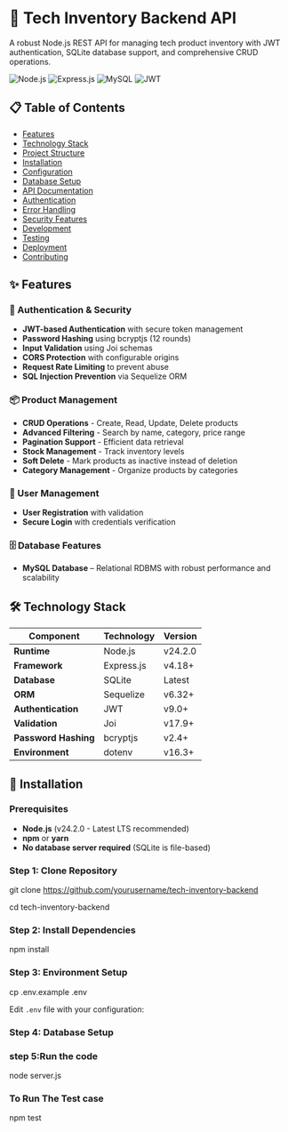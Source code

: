 # 🚀 Tech Inventory Backend API

A robust Node.js REST API for managing tech product inventory with JWT authentication, SQLite database support, and comprehensive CRUD operations.

![Node.js](https://img.shields.io/badge/Node.js-339933?style=for-the-badge&logo=nodedotjs&logoColor=white)
![Express.js](https://img.shields.io/badge/Express.js-000000?style=for-the-badge&logo=express&logoColor=white)
![MySQL](https://img.shields.io/badge/MySQL-00758F?style=for-the-badge&logo=mysql&logoColor=white)
![JWT](https://img.shields.io/badge/JWT-000000?style=for-the-badge&logo=JSON%20web%20tokens&logoColor=white)

## 📋 Table of Contents

- [Features](#features)
- [Technology Stack](#technology-stack)
- [Project Structure](#project-structure)
- [Installation](#installation)
- [Configuration](#configuration)
- [Database Setup](#database-setup)
- [API Documentation](#api-documentation)
- [Authentication](#authentication)
- [Error Handling](#error-handling)
- [Security Features](#security-features)
- [Development](#development)
- [Testing](#testing)
- [Deployment](#deployment)
- [Contributing](#contributing)

## ✨ Features

### 🔐 Authentication & Security

- **JWT-based Authentication** with secure token management
- **Password Hashing** using bcryptjs (12 rounds)
- **Input Validation** using Joi schemas
- **CORS Protection** with configurable origins
- **Request Rate Limiting** to prevent abuse
- **SQL Injection Prevention** via Sequelize ORM

### 📦 Product Management

- **CRUD Operations** - Create, Read, Update, Delete products
- **Advanced Filtering** - Search by name, category, price range
- **Pagination Support** - Efficient data retrieval
- **Stock Management** - Track inventory levels
- **Soft Delete** - Mark products as inactive instead of deletion
- **Category Management** - Organize products by categories

### 👥 User Management

- **User Registration** with validation
- **Secure Login** with credentials verification

### 🗄️ Database Features

- **MySQL Database** – Relational RDBMS with robust performance and scalability

## 🛠️ Technology Stack

| Component            | Technology | Version |
| -------------------- | ---------- | ------- |
| **Runtime**          | Node.js    | v24.2.0 |
| **Framework**        | Express.js | v4.18+  |
| **Database**         | SQLite     | Latest  |
| **ORM**              | Sequelize  | v6.32+  |
| **Authentication**   | JWT        | v9.0+   |
| **Validation**       | Joi        | v17.9+  |
| **Password Hashing** | bcryptjs   | v2.4+   |
| **Environment**      | dotenv     | v16.3+  |

## 🚀 Installation

### Prerequisites

- **Node.js** (v24.2.0 - Latest LTS recommended)
- **npm** or **yarn**
- **No database server required** (SQLite is file-based)

### Step 1: Clone Repository

git clone https://github.com/yourusername/tech-inventory-backend

cd tech-inventory-backend

### Step 2: Install Dependencies

npm install

### Step 3: Environment Setup

cp .env.example .env

Edit `.env` file with your configuration:

### Step 4: Database Setup

### step 5:Run the code

node server.js

### To Run The Test case

npm test
